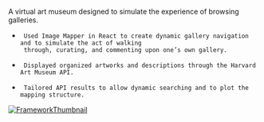 A virtual art museum designed to simulate the experience of browsing galleries.
-      Used Image Mapper in React to create dynamic gallery navigation and to simulate the act of walking 
       through, curating, and commenting upon one’s own gallery.
-      Displayed organized artworks and descriptions through the Harvard Art Museum API.
-      Tailored API results to allow dynamic searching and to plot the mapping structure.

[![FrameworkThumbnail](http://img.youtube.com/vi/JKsK0gmrFC0/0.jpg)](http://www.youtube.com/watch?v=JKsK0gmrFC0)

